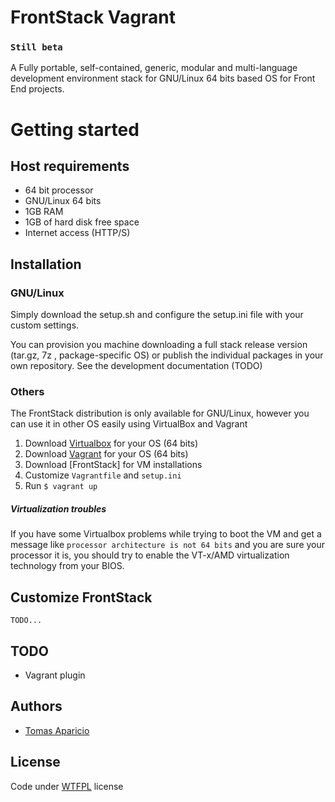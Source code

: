 # FrontStack Vagrant

### `Still beta`

A Fully portable, self-contained, generic, modular and multi-language development environment stack for GNU/Linux 64 bits based OS for Front End projects.

# Getting started

## Host requirements

  * 64 bit processor
  * GNU/Linux 64 bits
  * 1GB RAM
  * 1GB of hard disk free space
  * Internet access (HTTP/S)

## Installation

### GNU/Linux

Simply download the setup.sh and configure the setup.ini file with your custom settings.

You can provision you machine downloading a full stack release version (tar.gz, 7z , package-specific OS) or publish the individual packages in your own repository.
See the development documentation (TODO)

### Others

The FrontStack distribution is only available for GNU/Linux, however you can use it in  other OS easily using VirtualBox and Vagrant

1. Download [Virtualbox](https://www.virtualbox.org/wiki/Downloads) for your OS (64 bits)
2. Download [Vagrant](http://downloads.vagrantup.com/) for your OS (64 bits)
3. Download [FrontStack] for VM installations
4. Customize `Vagrantfile` and `setup.ini`
5. Run `$ vagrant up`

##### Virtualization troubles

If you have some Virtualbox problems while trying to boot the VM and get a message like 
`processor architecture is not 64 bits` and you are sure your processor it is, you should 
try to enable the VT-x/AMD virtualization technology from your BIOS.

## Customize FrontStack

`TODO...`

## TODO

* Vagrant plugin

## Authors

* [Tomas Aparicio](https://github.com/h2non) 

## License

Code under [WTFPL](http://www.wtfpl.net/txt/copying/) license
